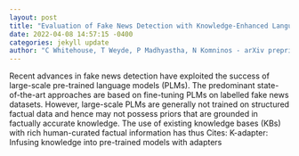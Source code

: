 ```yaml
--- 
layout: post 
title: "Evaluation of Fake News Detection with Knowledge-Enhanced Language Models" 
date: 2022-04-08 14:57:15 -0400 
categories: jekyll update 
author: "C Whitehouse, T Weyde, P Madhyastha, N Komninos - arXiv preprint arXiv , 2022" 
--- 
```

Recent advances in fake news detection have exploited the success of large-scale pre-trained language models (PLMs). The predominant state-of-the-art approaches are based on fine-tuning PLMs on labelled fake news datasets. However, large-scale PLMs are generally not trained on structured factual data and hence may not possess priors that are grounded in factually accurate knowledge. The use of existing knowledge bases (KBs) with rich human-curated factual information has thus Cites: K-adapter: Infusing knowledge into pre-trained models with adapters